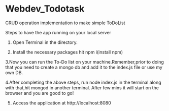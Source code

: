 # Webdev_Todotask
CRUD operation implementation to make simple ToDoList

Steps to have the app running on your local server
1. Open Terminal in the  directory.

2. Install the necessary packages 
hit npm i(install npm)

3.Now you can run the To-Do list on your machine.Remember,prior to doing that you need to create a mongo db and add it to the index.js file or use my own DB.

4.After completing the above steps, run node index.js in the terminal along with that,hit mongod in another terminal. After few mins it will start on the browser and you are good to go!

5. Access the application at http://localhost:8080
